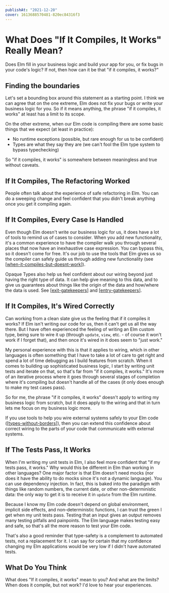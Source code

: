```yaml
---
publishAt: "2021-12-20"
cover: 1613688570481-820ec84316f3
---
```


# What Does "If It Compiles, It Works" Really Mean?

Does Elm fill in your business logic and build your app for you, or fix bugs in your code's logic? If not, then how can it be that "if it compiles, it works?"

## Finding the boundaries

Let's set a bounding box around this statement as a starting point. I think we can agree that on the one extreme, Elm does not fix your bugs or write your business logic for you. So if it means anything, the phrase "if it compiles, it works" at least has a limit to its scope.

On the other extreme, when our Elm code is compiling there are some basic things that we expect (at least in practice):

- No runtime exceptions (possible, but rare enough for us to be confident)
- Types are what they say they are (we can't fool the Elm type system to bypass typechecking)

So "if it compiles, it works" is somewhere between meaningless and true without caveats.

## If It Compiles, The Refactoring Worked

People often talk about the experience of safe refactoring in Elm. You can do a sweeping change and feel confident that you didn't break anything once you get it compiling again.

## If It Compiles, Every Case Is Handled

Even though Elm doesn't write our business logic for us, it does have a lot of tools to remind us of cases to consider. When you add new functionality, it's a common experience to have the compiler walk you through several places that now have an inexhaustive case expression. You can bypass this, so it doesn't come for free. It's our job to use the tools that Elm gives us so the compiler can safely guide us through adding new functionality (see [[when-it-compiles-but-doesnt-work]]).

Opaque Types also help us feel confident about our wiring beyond just having the right type of data. It can help give meaning to this data, and to give us guarantees about things like the origin of the data and how/where the data is used. See [[exit-gatekeepers]] and [[entry-gatekeepers]].

## If It Compiles, It's Wired Correctly

Can working from a clean slate give us the feeling that if it compiles it works? If Elm isn't writing our code for us, then it can't get us all the way there. But I have often experienced the feeling of writing an Elm custom type, being sure to wire it up (through `update`, `view`, etc. - of course it won't work if I forget that), and then once it's wired in it does seem to "just work."

My personal experience with this is that it applies to wiring, which in other languages is often something that I have to take a lot of care to get right and spend a lot of time debugging as I build features from scratch. When it comes to building up sophisticated business logic, I start by writing unit tests and iterate on that, so that's far from "if it compiles, it works." It's more of an iterative process where it goes through several stages of completion where it's compiling but doesn't handle all of the cases (it only does enough to make my test cases pass).

So for me, the phrase "if it compiles, it works" doesn't apply to writing my business logic from scratch, but it does apply to the wiring and that in turn lets me focus on my business logic more.

If you use tools to help you wire external systems safely to your Elm code ([[types-without-borders]]), then you can extend this confidence about correct wiring to the parts of your code that communicate with external systems.

## If The Tests Pass, It Works

When I'm writing my unit tests in Elm, I also feel more confident that "if my tests pass, it works." Why would this be different in Elm than working in other languages? One major factor is that Elm doesn't need mocks (nor does it have the ability to do mocks since it's not a dynamic language). You can use dependency injection. In fact, this is baked into the paradigm with things like random numbers, the current date, or other non-deterministic data: the only way to get it is to receive it in `update` from the Elm runtime.

Because I know my Elm code doesn't depend on global environment, implicit side effects, and non-deterministic functions, I can trust the green I get when my unit tests pass. Testing that an input gives an output removes many testing pitfalls and painpoints. The Elm language makes testing easy and safe, so that's all the more reason to test your Elm code.

That's also a good reminder that type-safety is a complement to automated tests, not a replacement for it. I can say for certain that my confidence changing my Elm applications would be very low if I didn't have automated tests.

## What Do You Think

What does "If it compiles, it works" mean to you? And what are the limits? When does it compile, but not work? I'd love to hear your experiences.

[//begin]: # "Autogenerated link references for markdown compatibility"
[when-it-compiles-but-doesnt-work]: when-it-compiles-but-doesnt-work "When It Compiles, But Doesn't Work"
[exit-gatekeepers]: exit-gatekeepers "Using elm types to prevent logging social security #'s"
[entry-gatekeepers]: entry-gatekeepers "Entry Gatekeepers"
[types-without-borders]: types-without-borders "Types Without Borders"
[//end]: # "Autogenerated link references"
